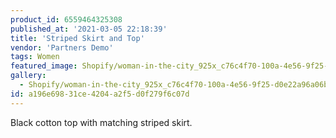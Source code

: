 ```yaml
---
product_id: 6559464325308
published_at: '2021-03-05 22:18:39'
title: 'Striped Skirt and Top'
vendor: 'Partners Demo'
tags: Women
featured_image: Shopify/woman-in-the-city_925x_c76c4f70-100a-4e56-9f25-d0e22a96a06b.jpg
gallery:
  - Shopify/woman-in-the-city_925x_c76c4f70-100a-4e56-9f25-d0e22a96a06b.jpg
id: a196e698-31ce-4204-a2f5-d0f279f6c07d
---
```

<p>Black cotton top with matching striped skirt.</p>